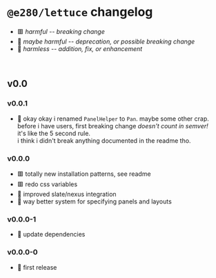 
# `@e280/lettuce` changelog

- 🟥 *harmful -- breaking change*
- 🔶 *maybe harmful -- deprecation, or possible breaking change*
- 🍏 *harmless -- addition, fix, or enhancement*

<br/>

## v0.0

### v0.0.1
- 🔶 okay okay i renamed `PanelHelper` to `Pan`. maybe some other crap.  
  before i have users, first breaking change *doesn't count in semver!*  
  it's like the 5 second rule.  
  i think i didn't break anything documented in the readme tho.  

### v0.0.0
- 🟥 totally new installation patterns, see readme
- 🟥 redo css variables
- 🍏 improved slate/nexus integration
- 🍏 way better system for specifying panels and layouts

### v0.0.0-1
- 🍏 update dependencies

### v0.0.0-0
- 🍏 first release

